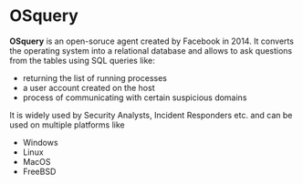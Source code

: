 # OSquery

**OSquery** is an open-soruce agent created by Facebook in 2014. It converts the operating system into a relational database and allows to ask questions from the tables using SQL queries like:

- returning the list of running processes
- a user account created on the host
- process of communicating with certain suspicious domains

It is widely used by Security Analysts, Incident Responders etc. and can be used  on multiple platforms like

- Windows
- Linux
- MacOS
- FreeBSD

